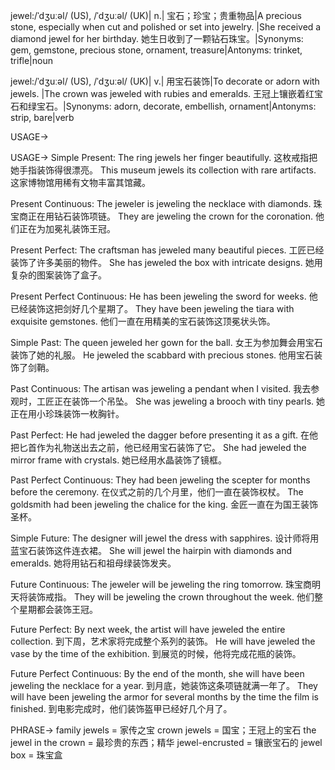 jewel:/ˈdʒuːəl/ (US), /ˈdʒuːəl/ (UK)| n.| 宝石；珍宝；贵重物品|A precious stone, especially when cut and polished or set into jewelry. |She received a diamond jewel for her birthday. 她生日收到了一颗钻石珠宝。|Synonyms: gem, gemstone, precious stone, ornament, treasure|Antonyms: trinket, trifle|noun

jewel:/ˈdʒuːəl/ (US), /ˈdʒuːəl/ (UK)| v.| 用宝石装饰|To decorate or adorn with jewels. |The crown was jeweled with rubies and emeralds.  王冠上镶嵌着红宝石和绿宝石。|Synonyms: adorn, decorate, embellish, ornament|Antonyms: strip, bare|verb


USAGE->

USAGE->
Simple Present:
The ring jewels her finger beautifully. 这枚戒指把她手指装饰得很漂亮。
This museum jewels its collection with rare artifacts.  这家博物馆用稀有文物丰富其馆藏。

Present Continuous:
The jeweler is jeweling the necklace with diamonds. 珠宝商正在用钻石装饰项链。
They are jeweling the crown for the coronation. 他们正在为加冕礼装饰王冠。

Present Perfect:
The craftsman has jeweled many beautiful pieces. 工匠已经装饰了许多美丽的物件。
She has jeweled the box with intricate designs. 她用复杂的图案装饰了盒子。

Present Perfect Continuous:
He has been jeweling the sword for weeks. 他已经装饰这把剑好几个星期了。
They have been jeweling the tiara with exquisite gemstones.  他们一直在用精美的宝石装饰这顶冕状头饰。


Simple Past:
The queen jeweled her gown for the ball. 女王为参加舞会用宝石装饰了她的礼服。
He jeweled the scabbard with precious stones. 他用宝石装饰了剑鞘。

Past Continuous:
The artisan was jeweling a pendant when I visited. 我去参观时，工匠正在装饰一个吊坠。
She was jeweling a brooch with tiny pearls. 她正在用小珍珠装饰一枚胸针。

Past Perfect:
He had jeweled the dagger before presenting it as a gift.  在他把匕首作为礼物送出去之前，他已经用宝石装饰了它。
She had jeweled the mirror frame with crystals. 她已经用水晶装饰了镜框。

Past Perfect Continuous:
They had been jeweling the scepter for months before the ceremony.  在仪式之前的几个月里，他们一直在装饰权杖。
The goldsmith had been jeweling the chalice for the king. 金匠一直在为国王装饰圣杯。


Simple Future:
The designer will jewel the dress with sapphires.  设计师将用蓝宝石装饰这件连衣裙。
She will jewel the hairpin with diamonds and emeralds. 她将用钻石和祖母绿装饰发夹。

Future Continuous:
The jeweler will be jeweling the ring tomorrow. 珠宝商明天将装饰戒指。
They will be jeweling the crown throughout the week. 他们整个星期都会装饰王冠。


Future Perfect:
By next week, the artist will have jeweled the entire collection. 到下周，艺术家将完成整个系列的装饰。
He will have jeweled the vase by the time of the exhibition. 到展览的时候，他将完成花瓶的装饰。


Future Perfect Continuous:
By the end of the month, she will have been jeweling the necklace for a year. 到月底，她装饰这条项链就满一年了。
They will have been jeweling the armor for several months by the time the film is finished. 到电影完成时，他们装饰盔甲已经好几个月了。


PHRASE->
family jewels = 家传之宝
crown jewels = 国宝；王冠上的宝石
the jewel in the crown = 最珍贵的东西；精华
jewel-encrusted = 镶嵌宝石的
jewel box = 珠宝盒


